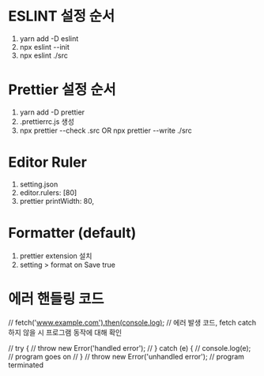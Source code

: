 # ESLINT 설정 순서

1. yarn add -D eslint
2. npx eslint --init
3. npx eslint ./src

# Prettier 설정 순서

1. yarn add -D prettier
2. .prettierrc.js 생성
3. npx prettier --check .src OR npx prettier --write ./src

# Editor Ruler

1. setting.json
2. editor.rulers: [80]
3. prettier printWidth: 80,

# Formatter (default)

1. prettier extension 설치
2. setting > format on Save true

# 에러 핸들링 코드

// fetch('www.example.com').then(console.log); // 에러 발생 코드, fetch catch 하지 않을 시 프로그램 동작에 대해 확인

// try {
// throw new Error('handled error');
// } catch (e) {
// console.log(e); // program goes on
// }
// throw new Error('unhandled error'); // program terminated
